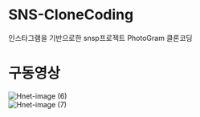 # SNS-CloneCoding
인스타그램을 기반으로한 snsp프로젝트 PhotoGram 클론코딩 <br/>

# 구동영상

![Hnet-image (6)](https://user-images.githubusercontent.com/62788445/159645587-60b8a437-5b46-40f4-af81-193e965f17fb.gif)
<br/>
![Hnet-image (7)](https://user-images.githubusercontent.com/62788445/159645599-a70a4ec4-9461-4f6e-accf-90587d593bdf.gif)
